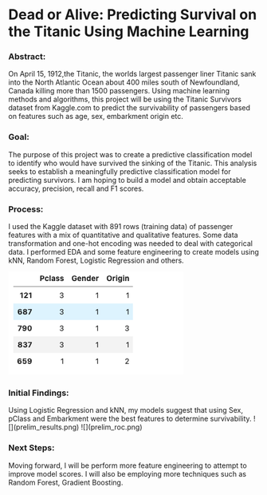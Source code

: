 <h1>Dead or Alive: Predicting Survival on the Titanic Using Machine Learning</h1>

<h3>Abstract:</h3> On April 15, 1912,the Titanic, the worlds largest passenger liner Titanic sank into the North Atlantic Ocean about 400 miles south of Newfoundland, Canada killing more than 1500 passengers. Using machine learning methods and algorithms, this project will be using the Titanic Survivors dataset from Kaggle.com to predict the survivability of passengers based on features such as age, sex, embarkment origin etc.   

<h3>Goal:</h3> The purpose of this project was to create a predictive classification model to identify who would have survived the sinking of the Titanic. This analysis seeks to establish a meaningfully predictive classification model for predicting survivors. I am hoping to build a model and obtain acceptable accuracy, precision, recall and F1 scores.


<h3>Process:</h3> I used the Kaggle dataset with 891 rows (training data) of passenger features with a mix of quantitative and qualitative features. Some data transformation and one-hot encoding was needed to deal with categorical data. I performed EDA and some feature engineering to create models using kNN, Random Forest, Logistic Regression and others. 

![](prelim_data.png) 
<h3>Initial Findings:</h3> Using Logistic Regression and kNN, my models suggest that using Sex, pClass and Embarkment were the best features to determine survivability. 
![](prelim_results.png) 
![](prelim_roc.png) 

<h3>Next Steps:</h3> Moving forward, I will be perform more feature engineering to attempt to improve model scores. I will also be employing more techniques such as Random Forest, Gradient Boosting. 